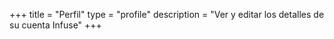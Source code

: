+++
title = "Perfil"
type = "profile"
description = "Ver y editar los detalles de su cuenta Infuse"
+++